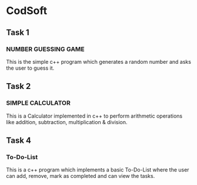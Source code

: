 # CodSoft
## Task 1
  ### NUMBER GUESSING GAME 
 This is the simple c++ program which generates a random number and asks the user to guess it.
## Task 2
  ### SIMPLE CALCULATOR
  This is a Calculator implemented in c++ to perform arithmetic operations like addition, subtraction, multiplication & division.
## Task 4
  ### To-Do-List
  This is a c++ program which implements a basic To-Do-List where the user can add, remove, mark as completed and can view the tasks.
